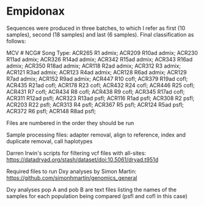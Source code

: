 # Empidonax

Sequences were produced in three batches, to which I refer as first (10 samples), second (18 samples) and last (6 samples).
Final classification as follows:

MCV #	NCG#	Song Type:
ACR265	R1	admix;
ACR209	R10ad	admix;
ACR230	R11ad	admix;
ACR326	R14ad	admix;
ACR342	R15ad	admix;
ACR343	R16ad	admix;
ACR350	R18ad	admix;
ACR118	R2ad	admix;
ACR312	R3	admix;
ACR121	R3ad	admix;
ACR123	R4ad	admix;
ACR128	R6ad	admix;
ACR129	R7ad	admix;
ACR152	R9ad	admix;
ACR447	R10	cofl;
ACR379	R19ad	cofl;
ACR435	R21ad	cofl;
ACR178	R23	cofl;
ACR432	R24	cofl;
ACR446	R25	cofl;
ACR431	R7	cofl;
ACR434	R8	cofl;
ACR438	R9	cofl;
ACR345	R17ad	cofl; 
ACR311	R12ad	psfl;
ACR323	R13ad	psfl;
ACR116	R1ad	psfl;
ACR308	R2	psfl;
ACR203	R22	psfl;
ACR313	R4	psfl;
ACR367	R5	psfl;
ACR124	R5ad	psfl;
ACR372	R6	psfl;
ACR148	R8ad	psfl;


Files are numbered in the order they should be run

Sample processing files: adapter removal, align to reference, index and duplicate removal, call haplotypes

Darren Irwin's scripts for filtering vcf files with all-sites: https://datadryad.org/stash/dataset/doi:10.5061/dryad.t951d

Required files to run Dxy analyses by Simon Martin: https://github.com/simonhmartin/genomics_general

Dxy analyses pop A and pob B are text files listing the names of the samples for each population being compared (psfl and cofl in this case)

